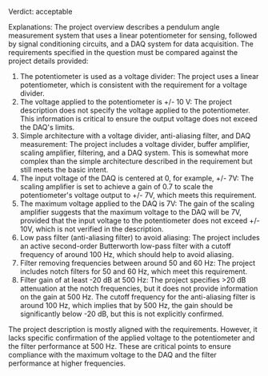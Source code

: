 Verdict: acceptable

Explanations: 
The project overview describes a pendulum angle measurement system that uses a linear potentiometer for sensing, followed by signal conditioning circuits, and a DAQ system for data acquisition. The requirements specified in the question must be compared against the project details provided:

1. The potentiometer is used as a voltage divider: The project uses a linear potentiometer, which is consistent with the requirement for a voltage divider.
2. The voltage applied to the potentiometer is +/- 10 V: The project description does not specify the voltage applied to the potentiometer. This information is critical to ensure the output voltage does not exceed the DAQ's limits.
3. Simple architecture with a voltage divider, anti-aliasing filter, and DAQ measurement: The project includes a voltage divider, buffer amplifier, scaling amplifier, filtering, and a DAQ system. This is somewhat more complex than the simple architecture described in the requirement but still meets the basic intent.
4. The input voltage of the DAQ is centered at 0, for example, +/- 7V: The scaling amplifier is set to achieve a gain of 0.7 to scale the potentiometer's voltage output to +/- 7V, which meets this requirement.
5. The maximum voltage applied to the DAQ is 7V: The gain of the scaling amplifier suggests that the maximum voltage to the DAQ will be 7V, provided that the input voltage to the potentiometer does not exceed +/- 10V, which is not verified in the description.
6. Low pass filter (anti-aliasing filter) to avoid aliasing: The project includes an active second-order Butterworth low-pass filter with a cutoff frequency of around 100 Hz, which should help to avoid aliasing.
7. Filter removing frequencies between around 50 and 60 Hz: The project includes notch filters for 50 and 60 Hz, which meet this requirement.
8. Filter gain of at least -20 dB at 500 Hz: The project specifies >20 dB attenuation at the notch frequencies, but it does not provide information on the gain at 500 Hz. The cutoff frequency for the anti-aliasing filter is around 100 Hz, which implies that by 500 Hz, the gain should be significantly below -20 dB, but this is not explicitly confirmed.

The project description is mostly aligned with the requirements. However, it lacks specific confirmation of the applied voltage to the potentiometer and the filter performance at 500 Hz. These are critical points to ensure compliance with the maximum voltage to the DAQ and the filter performance at higher frequencies.